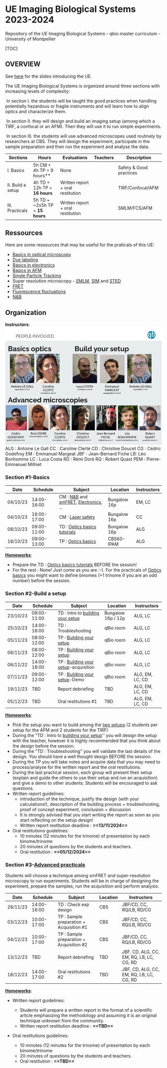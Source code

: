 # UE Imaging Biological Systems 2023-2024

Repository of the UE Imaging Biological Systems - qbio master curriculum - University of Montpellier



[TOC]

## OVERVIEW

See [here](UE_short_overview/Intro_BioImaging.pdf) for the slides introducing the UE.

The UE Imaging Biological Systems is organized around three sections with increasing levels of complexity:

​	In section I. the students will be taught the good practices when handling potentially hazardous or fragile instruments and will learn how to align optics and characterize them. 

​	In section II. they will design and build an imaging setup (among which a TIRF, a confocal or an AFM). Then they will use it to run simple experiments.

​	In section III. the students will use advanced microscopes used routinely by researchers at CBS. They will design the experiment, participate in the sample preparation and then run the experiment and analyse the data.

| Sections | Hours | Evaluations | Teachers | Description |
| ------------ |----| ------ | ------- | ----------- |
| I. Basics | 5h CM + 4h TP = 9 hours** | None |         | Safety & Good practices |
| II. Build a setup | 4h TD + 12h TP = **16 hours** | Written report + oral restitution |         | TIRF/Confocal/AFM |
| III. Practicals | 5h TD + ~2x5h TP = **15 hours** | Written report + oral restitution |         | SMLM/FCS/AFM |

## Ressources

Here are some ressources that may be useful for the praticals of this UE:

- [Basics in optical microscopy](Ressources/Optics_basics/20210128_Basics_in_optical_microscopy_M1.pdf) 
- [Dye labeling](Ressources/Dye_labeling/Cours_imaging_Introduction_to_dyes_and_labeling_Margeat.pdf)  
- [Basics in electronics](Ressources/Electronics/qbio_UE_introduction_electronics.pdf) 
- [Basics in AFM](Ressources/AFM/qbio_UE_introduction_AFM.pdf) 
- [Single Particle Tracking](Ressources/Tracking/20201202_Microscopies_avancées_Single_Particle_Tracking.pdf) 
- Super resolution microscopy - [SMLM](Ressources/Super_resolution_methods/20201021_part1.pdf), [SIM](Ressources/Super_resolution_methods/20181014_part3.pdf)  and [STED](Ressources/Super_resolution_methods/20181014_part2.pdf) 
- [FRET](Ressources/smFRET/Cours_Single_molecule_FRET_margeat.pdf) 
- [Fluorescence fluctuations](Ressources/Fluorescence_fluctuations/Cours_Fluctuation_microscopies_margeat.pdf)
- [N&B](Ressources/Fluorescence_fluctuations/Number_and_brigthness.pdf)  



## Organization

**Instructors**:
![](Instructors_trombinoscope/Intro_BioImaging_2022.pptx.png)
ALG : Antoine Le Gall
CC : Caroline Clerté
CD : Christine Doucet
CG : Cédric Godefroy
EM : Emmanuel Margeat
JBF : Jean-Bernard Fiche
LB: Léo Bonhomme
LC : Luca Costa
RD : Rémi Doré
RQ : Robert Quast
PEM : Pierre-Emmanuel Milhiet




### Section #1-Basics
| Date | Schedule | Subject | Location | Instructors|
| ------------ |----| ------ | ------- | ----------- |
| 04/10/23 | 14:00-16:00 | CM : [N&B](Number_and_brigthness/Number_and_brigthness.pdf) and [smFRET](smFRET/smFRET.pdf), [Electronics](Electronics/qbio_UE_introduction_electronics.pdf), ... |Bungalow 16p |EM, LC |
| 04/10/23  |16:00-17:00| CM : [Laser safety](/Intro_Laser_safety/Intro_Laser_safety.pdf) | Bungalow 16p | CC |
| 08/10/23 | 09:00-11:00 | TD : [Optics basics tutorials](Tutorials_Optics_basics/Tutorials_Optics_basics.pdf) | Bungalow 16p | ALG |
| 18/10/23 |09:00-13:00| TP : [Optics basics](Pratical_Optics_basics/TP_optics_basics.pdf) | CBS60-IPAM | ALG      |

**<u>Homeworks</u>**: 

* Prepare the TD : [Optics basics tutorials](Tutorials_Optics_basics/Tutorials_Optics_basics.pdf) BEFORE the session!
* For the rest : None! Just come as you are :-). For the practicals of [Optics basics](Pratical_Optics_basics/TP_optics_basics.pdf) you might want to define binomes (+1 trinome if you are an odd number) before the session.

### Section #2-Build a setup
| Date | Schedule | Subject | Location | Instructors|
| ------------ |----| ------ | ------- | ----------- |
| 23/10/23 |09:00-11:00| TD : Intro to [building your setup](Build_your_setup/Build_your_setup.pdf) | Bungalow 16p / 12p | ALG, LC |
| 25/10/23 |14:00-16:00| TD : Troubleshooting| qBio room | ALG, LC |
| 05/11/23 |08:00-12:00| TP : [Building your setup](Build_your_setup/Build_your_setup.pdf) | qBio room | ALG, LC |
| 06/11/23 |08:00-12:00| TP : [Building your setup](Build_your_setup/Build_your_setup.pdf) | qBio room | ALG, LC |
| 06/11/22 |14:00-18:00| TP : [Building your setup](Build_your_setup/Build_your_setup.pdf)-acquisition | qBio room | ALG, LC |
| 07/11/23 |09:00-12:00| TP : [Building your setup](Build_your_setup/Build_your_setup.pdf)-Demo | qBio room | ALG, EM, LC, CD  |
| 19/11/23 |TBD| Report debriefing | TBD | ALG, EM, LC, CD |
| 05/12/23 |TBD| Oral restitutions #1 | TBD | ALG, EM, LC, CD |

**<u>Homeworks</u>**: 

* Pick the setup you want to build among the [two setups](Build_your_setup/Build_your_setup.pdf) (2 students per setup for the AFM and 2 students for the TIRF)
* During the "TD : Intro to [building your setup](Build_your_setup/Build_your_setup.pdf)'' you will design the setup with the teacher, however it is highly recommended that you think about the design before the session.
* During the "TD : Troubleshooting" you will validate the last details of the design. You should have a well thought design BEFORE the session.
* During the TP you will take notes and acquire data that you may need to process/analyse for the written report and the oral restitutions.
* During the last practical session, each group will present their setup (explain and guide the others to use their setup and run an acquisition) and give a demo to other students. Students will be encouraged to ask questions.
* Written report guidelines:
  * introduction of the technique, justify the design (with your calculations!), description of the building process + troubleshooting, proof of concept experiment, conclusion + discussion
  * It is strongly advised that you start writing the report as soon as you start reflecting on the setup design!
  * Written report restitution deadline : **==13/11/2024==**
* Oral restitutions guidelines:
  * 10 minutes (12 minutes for the trinome) of presentation by each binome/trinome
  * 20 minutes of questions by the students and teachers.
  * Oral restitution  : **==05/12/2024==**

### Section #3-[Advanced practicals](Practicals_Advanced_microscopy/Practicals_Advanced_microscopy.pdf)

Students will choose a technique among smFRET and super-resolution microscopy to run experiments. Students will be in charge of designing the experiment, prepare the samples, run the acquisition and perform analysis. 

| Date | Schedule | Subject | Location | Instructors|
| ------------ |----| ------ | ------- | ----------- |
| 28/11/23 |14:00-16:00| TD : Check exp design| CBS | JBF/CD, CC, RQ/LB, RD/CG |
| 03/12/23 |10:00-17:00| TP : Sample preparation + Acquisition #1 | CBS | JBF/CD, CC, RQ/LB, RD/CG |
| 04/12/23 |10:00-17:00| TP : Sample preparation + Acquisition #2 | CBS | JBF/CD, CC, RQ/LB, RD/CG |
| 13/12/23 |TBD| Report debriefing | TBD | JBF, CD, ALG, CC, EM, RQ, LB, LC, CG, RD |
| 18/12/23 |14:00-17:00| Oral restitutions #2 | TBD | JBF, CD, ALG, CC, EM, RQ, LB, LC, CG, RD |

**<u>Homeworks</u>**:



* Written report guidelines:
  * Students will prepare a written report in the format of a scientific article emphasizing the methodology and assuming it is an original technique unknown from the community.
  * Written report restitution deadline : **==TBD==**

* Oral restitutions guidelines:
  * 10 minutes (12 minutes for the trinome) of presentation by each binome/trinome
  * 20 minutes of questions by the students and teachers.
  * Oral restitution  : **==TBD==**

